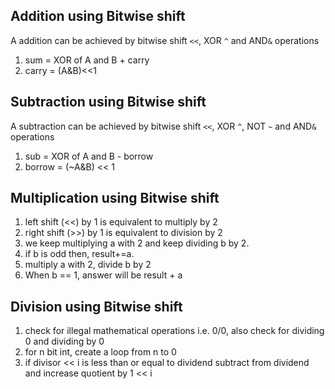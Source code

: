 ## Addition using Bitwise shift

A addition can be achieved by bitwise shift `<<`, XOR `^` and AND`&` operations
1. sum = XOR of A and B + carry
2. carry = (A&B)<<1

## Subtraction using Bitwise shift
A subtraction can be achieved by bitwise shift `<<`, XOR `^`, NOT `~` and AND`&` operations
1. sub = XOR of A and B - borrow
2. borrow = (~A&B) << 1

## Multiplication using Bitwise shift
1. left shift (<<) by 1 is equivalent to multiply by 2
2. right shift (>>) by 1 is equivalent to division by 2
3. we keep multiplying a with 2 and keep dividing b by 2.
4. if b is odd then, result+=a.
5. multiply a with 2, divide b by 2
6. When b == 1, answer will be result + a


## Division using Bitwise shift
1. check for illegal mathematical operations i.e. 0/0, also check for dividing 0 and dividing by 0
2. for n bit int, create a loop from n to 0
3. if divisor << i is less than or equal to dividend  subtract from dividend and increase quotient by 1 << i
